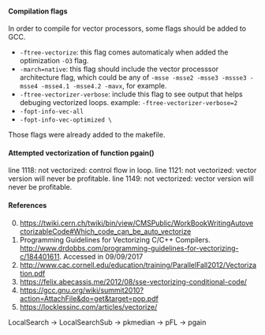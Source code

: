 #### Compilation flags ####
In order to compile for vector processors, some flags should be added to GCC.
-   `-ftree-vectorize`: this flag comes automaticaly when added the optimization `-O3` flag.
-   `-march=native`: this flag should include the vector processsor architecture flag, which could be any of `-msse -msse2 -msse3 -mssse3 -msse4 -msse4.1 -msse4.2 -mavx`, for example.
-   `-ftree-vectorizer-verbose`: include this flag to see output that helps debuging vectorized loops. example: `-ftree-vectorizer-verbose=2`
-   `-fopt-info-vec-all`
-   `-fopt-info-vec-optimized \`

Those flags were already added to the makefile.

#### Attempted vectorization of function pgain() ####

line 1118: not vectorized: control flow in loop.
line 1121: not vectorized: vector version will never be profitable.
line 1149: not vectorized: vector version will never be profitable.

#### References ####
0. <https://twiki.cern.ch/twiki/bin/view/CMSPublic/WorkBookWritingAutovectorizableCode#Which_code_can_be_auto_vectorize>
1.  Programming Guidelines for Vectorizing C/C++ Compilers. <http://www.drdobbs.com/programming-guidelines-for-vectorizing-c/184401611>. Accessed in 09/09/2017
2.  <http://www.cac.cornell.edu/education/training/ParallelFall2012/Vectorization.pdf>
3.  <https://felix.abecassis.me/2012/08/sse-vectorizing-conditional-code/>
4.  <https://gcc.gnu.org/wiki/summit2010?action=AttachFile&do=get&target=pop.pdf>
5.  <https://locklessinc.com/articles/vectorize/>

LocalSearch -> LocalSearchSub -> pkmedian -> pFL -> pgain

